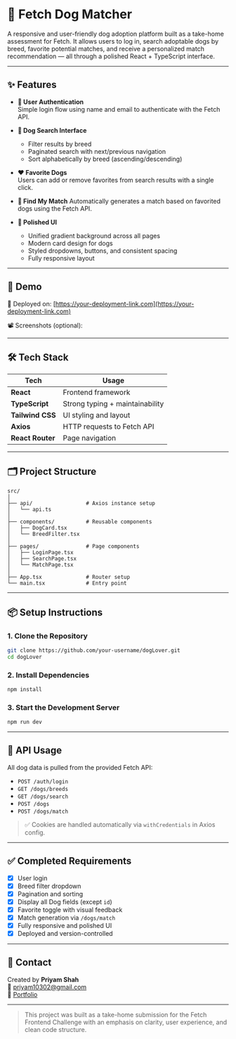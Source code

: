 # 🐶 Fetch Dog Matcher

A responsive and user-friendly dog adoption platform built as a take-home assessment for Fetch. It allows users to log in, search adoptable dogs by breed, favorite potential matches, and receive a personalized match recommendation — all through a polished React + TypeScript interface.

---

## ✨ Features

- **🔐 User Authentication**  
  Simple login flow using name and email to authenticate with the Fetch API.

- **🔎 Dog Search Interface**

  - Filter results by breed
  - Paginated search with next/previous navigation
  - Sort alphabetically by breed (ascending/descending)

- **❤️ Favorite Dogs**  
  Users can add or remove favorites from search results with a single click.

- **🎯 Find My Match**
  Automatically generates a match based on favorited dogs using the Fetch API.

- **💎 Polished UI**
  - Unified gradient background across all pages
  - Modern card design for dogs
  - Styled dropdowns, buttons, and consistent spacing
  - Fully responsive layout

---

## 🧪 Demo

🚀 Deployed on: [https://your-deployment-link.com](https://your-deployment-link.com)

📽️ Screenshots (optional):

---

## 🛠️ Tech Stack

| Tech             | Usage                           |
| ---------------- | ------------------------------- |
| **React**        | Frontend framework              |
| **TypeScript**   | Strong typing + maintainability |
| **Tailwind CSS** | UI styling and layout           |
| **Axios**        | HTTP requests to Fetch API      |
| **React Router** | Page navigation                 |

---

## 🗂️ Project Structure

```
src/
│
├── api/                 # Axios instance setup
│   └── api.ts
│
├── components/          # Reusable components
│   ├── DogCard.tsx
│   └── BreedFilter.tsx
│
├── pages/               # Page components
│   ├── LoginPage.tsx
│   ├── SearchPage.tsx
│   └── MatchPage.tsx
│
├── App.tsx              # Router setup
└── main.tsx             # Entry point
```

---

## 📦 Setup Instructions

### 1. Clone the Repository

```bash
git clone https://github.com/your-username/dogLover.git
cd dogLover
```

### 2. Install Dependencies

```bash
npm install
```

### 3. Start the Development Server

```bash
npm run dev
```

---

## 🧪 API Usage

All dog data is pulled from the provided Fetch API:

- `POST /auth/login`
- `GET /dogs/breeds`
- `GET /dogs/search`
- `POST /dogs`
- `POST /dogs/match`

> ✅ Cookies are handled automatically via `withCredentials` in Axios config.

---

## ✅ Completed Requirements

- [x] User login
- [x] Breed filter dropdown
- [x] Pagination and sorting
- [x] Display all Dog fields (except `id`)
- [x] Favorite toggle with visual feedback
- [x] Match generation via `/dogs/match`
- [x] Fully responsive and polished UI
- [x] Deployed and version-controlled

---

## 📩 Contact

Created by **Priyam Shah**  
📧 priyam10302@gmail.com  
🔗 [Portfolio](https://priyamshahh.com)

---

> This project was built as a take-home submission for the Fetch Frontend Challenge with an emphasis on clarity, user experience, and clean code structure.

